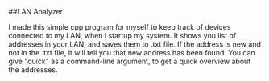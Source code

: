 ##LAN Analyzer

I made this simple cpp program for myself to keep track of devices connected to my LAN, when i startup my system.
It shows you list of addresses in your LAN, and saves them to .txt file.
If the address is new and not in the .txt file, it will tell you that new address has been found.
You can give "quick" as a command-line argument, to get a quick overview about the addresses.
